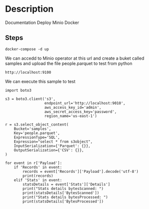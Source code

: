 # Description
Documentation Deploy Minio Docker

## Steps

```shell
docker-compose -d up
```

We can accedd to Minio operator at this url and create a buket called samples and upload the file people.parquet to test from python

```shell
http://localhost:9100

```

We can execute this sample to test

```shell
import boto3

s3 = boto3.client('s3',
                  endpoint_url='http://localhost:9010',
                  aws_access_key_id='admin',
                  aws_secret_access_key='password',
                  region_name='us-east-1')

r = s3.select_object_content(
    Bucket='samples',
    Key='people.parquet',
    ExpressionType='SQL',
    Expression="select * from s3object",
    InputSerialization={'Parquet': {}},
    OutputSerialization={'CSV': {}},
)

for event in r['Payload']:
    if 'Records' in event:
        records = event['Records']['Payload'].decode('utf-8')
        print(records)
    elif 'Stats' in event:
        statsDetails = event['Stats']['Details']
        print("Stats details bytesScanned: ")
        print(statsDetails['BytesScanned'])
        print("Stats details bytesProcessed: ")
        print(statsDetails['BytesProcessed'])
```
